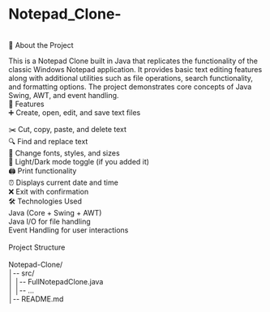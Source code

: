 # Notepad_Clone-
<br> 📌 About the Project <br>

This is a Notepad Clone built in Java that replicates the functionality of the classic Windows Notepad application. It provides basic text editing features along with additional utilities such as file operations, search functionality, and formatting options. The project demonstrates core concepts of Java Swing, AWT, and event handling.
<br>
🚀 Features
<br>
➕ Create, open, edit, and save text files <br>

✂️ Cut, copy, paste, and delete text
<br>
🔍 Find and replace text
<br>
🎨 Change fonts, styles, and sizes
<br>
🌙 Light/Dark mode toggle (if you added it)
<br>
🖨️ Print functionality
<br>
⏰ Displays current date and time
<br>
❌ Exit with confirmation
<br>
🛠️ Technologies Used
<br>
Java (Core + Swing + AWT)
<br>
Java I/O for file handling
<br>
Event Handling for user interactions
<br>
<br>
Project Structure <br>
<br>Notepad-Clone/<br>
│-- src/<br>
│   │-- FullNotepadClone.java<br>
│   │-- ...<br>
│-- README.md<br>
